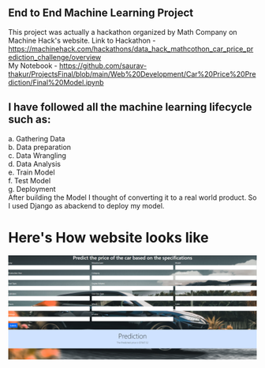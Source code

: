 ## End to End Machine Learning Project

  This project was actually a hackathon organized by Math Company on Machine    Hack's website.
  Link to Hackathon - https://machinehack.com/hackathons/data_hack_mathcothon_car_price_prediction_challenge/overview                                                               
  My Notebook - https://github.com/saurav-thakur/ProjectsFinal/blob/main/Web%20Development/Car%20Price%20Prediction/Final%20Model.ipynb
  
## I have followed all the machine learning lifecycle such as:
a. Gathering Data                                                                                                                                                                   
b. Data preparation                                                                                                                                                                 
c. Data Wrangling                                                                                                                                                                   
d. Data Analysis                                                                                                                                                                   
e. Train Model                                                                                                                                                                     
f. Test Model                                                                                                                                                                       
g. Deployment                                                                                                                                                                                                                                                                     
After building the Model I thought of converting it to a real world product. So I used Django as abackend to deploy my model.

# Here's How website looks like

![](App/Images/1.PNG)
